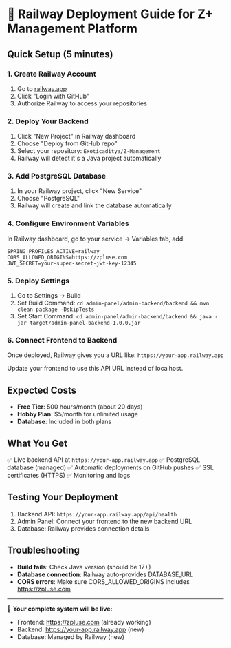 # 🚂 Railway Deployment Guide for Z+ Management Platform

## Quick Setup (5 minutes)

### 1. Create Railway Account
1. Go to [railway.app](https://railway.app)
2. Click "Login with GitHub"
3. Authorize Railway to access your repositories

### 2. Deploy Your Backend
1. Click "New Project" in Railway dashboard
2. Choose "Deploy from GitHub repo"
3. Select your repository: `Exoticaditya/Z-Management`
4. Railway will detect it's a Java project automatically

### 3. Add PostgreSQL Database
1. In your Railway project, click "New Service"
2. Choose "PostgreSQL"
3. Railway will create and link the database automatically

### 4. Configure Environment Variables
In Railway dashboard, go to your service → Variables tab, add:

```
SPRING_PROFILES_ACTIVE=railway
CORS_ALLOWED_ORIGINS=https://zpluse.com
JWT_SECRET=your-super-secret-jwt-key-12345
```

### 5. Deploy Settings
1. Go to Settings → Build
2. Set Build Command: `cd admin-panel/admin-backend/backend && mvn clean package -DskipTests`
3. Set Start Command: `cd admin-panel/admin-backend/backend && java -jar target/admin-panel-backend-1.0.0.jar`

### 6. Connect Frontend to Backend
Once deployed, Railway gives you a URL like: `https://your-app.railway.app`

Update your frontend to use this API URL instead of localhost.

## Expected Costs
- **Free Tier**: 500 hours/month (about 20 days)
- **Hobby Plan**: $5/month for unlimited usage
- **Database**: Included in both plans

## What You Get
✅ Live backend API at `https://your-app.railway.app`
✅ PostgreSQL database (managed)
✅ Automatic deployments on GitHub pushes
✅ SSL certificates (HTTPS)
✅ Monitoring and logs

## Testing Your Deployment
1. Backend API: `https://your-app.railway.app/api/health`
2. Admin Panel: Connect your frontend to the new backend URL
3. Database: Railway provides connection details

## Troubleshooting
- **Build fails**: Check Java version (should be 17+)
- **Database connection**: Railway auto-provides DATABASE_URL
- **CORS errors**: Make sure CORS_ALLOWED_ORIGINS includes https://zpluse.com

---
🎉 **Your complete system will be live:**
- Frontend: https://zpluse.com (already working)
- Backend: https://your-app.railway.app (new)
- Database: Managed by Railway (new)
